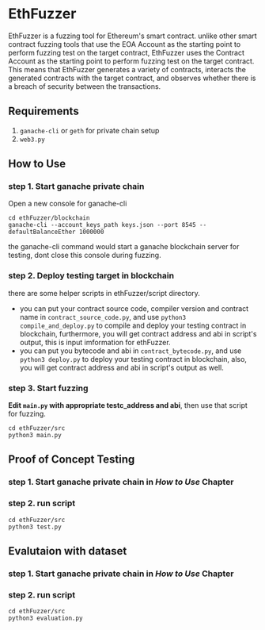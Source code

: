 # EthFuzzer
EthFuzzer is a fuzzing tool for Ethereum's smart contract. unlike other smart contract fuzzing tools that use the EOA Account as the starting point to perform fuzzing test on the target contract, EthFuzzer uses the Contract Account as the starting point to perform fuzzing test on the target contract. This means that EthFuzzer generates a variety of contracts, interacts the generated contracts with the target contract, and observes whether there is a breach of security between the transactions.

## Requirements
1. ``ganache-cli`` or ``geth`` for private chain setup
2. ``web3.py``

## How to Use
### step 1. Start ganache private chain
Open a new console for ganache-cli
```
cd ethFuzzer/blockchain
ganache-cli --account_keys_path keys.json --port 8545 --defaultBalanceEther 1000000
```

the ganache-cli command would start a ganache blockchain server for testing, dont close this console during fuzzing.

### step 2. Deploy testing target in blockchain
there are some helper scripts in ethFuzzer/script directory.
+ you can put your contract source code, compiler version and contract name in ``contract_source_code.py``, and use ``python3 compile_and_deploy.py`` to compile and deploy your testing contract in blockchain, furthermore, you will get contract address and abi in script's output, this is input imformation for ethFuzzer.
+ you can put you bytecode and abi in ``contract_bytecode.py``, and use ``python3 deploy.py`` to deploy your testing contract in blockchain, also, you will get contract address and abi in script's output as well.

### step 3. Start fuzzing
**Edit ``main.py`` with appropriate testc_address and abi**, then use that script for fuzzing.

```
cd ethFuzzer/src
python3 main.py
```


## Proof of Concept Testing
### step 1. Start ganache private chain in *How to Use* Chapter

### step 2. run script
```
cd ethFuzzer/src
python3 test.py
```

## Evalutaion with dataset
### step 1. Start ganache private chain in *How to Use* Chapter

### step 2. run script
```
cd ethFuzzer/src
python3 evaluation.py
```